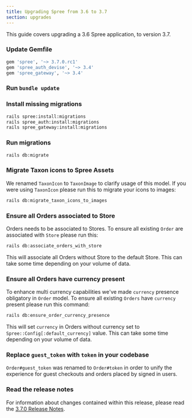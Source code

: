 ```yaml
---
title: Upgrading Spree from 3.6 to 3.7
section: upgrades
---
```


This guide covers upgrading a 3.6 Spree application, to version 3.7.

### Update Gemfile

```ruby
gem 'spree', '~> 3.7.0.rc1'
gem 'spree_auth_devise', '~> 3.4'
gem 'spree_gateway', '~> 3.4'
```

### Run `bundle update`

### Install missing migrations

```bash
rails spree:install:migrations
rails spree_auth:install:migrations
rails spree_gateway:install:migrations
```

### Run migrations

```bash
rails db:migrate
```

### Migrate Taxon icons to Spree Assets

We renamed `TaxonIcon` to `TaxonImage` to clarify usage of this model.
If you were using `TaxonIcon` please run this to migrate your icons to images:

```bash
rails db:migrate_taxon_icons_to_images
```

### Ensure all Orders associated to Store

Orders needs to be associated to Stores.
To ensure all existing `Order` are associated with `Store` please run this:

```bash
rails db:associate_orders_with_store
```

This will associate all Orders without Store to the default Store. 
This can take some time depending on your volume of data.

### Ensure all Orders have currency present

To enhance multi currency capabilities we've made `currency` presence 
obligatory in `Order` model. To ensure all existing `Orders` have `currency` 
present please run this command:

```bash
rails db:ensure_order_currency_presence
```

This will set `currency` in Orders without currency set to `Spree::Config[:default_currency]` value. This can take some time depending on your volume of data.

### Replace `guest_token` with `token` in your codebase

`Order#guest_token` was renamed to `Order#token` in order to unify the experience for guest checkouts and orders placed by signed in users.

### Read the release notes

For information about changes contained within this release, please read the [3.7.0 Release Notes](https://guides.spreecommerce.org/release_notes/spree_3_7_0.html).
